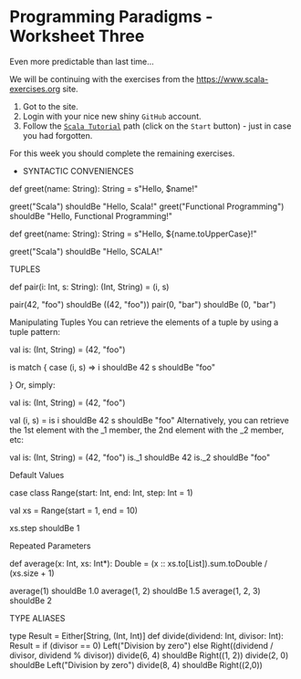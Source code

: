 # Programming Paradigms - Worksheet Three

Even more predictable than last time...

We will be continuing with the exercises from the <https://www.scala-exercises.org> site.

1. Got to the site.
2. Login with your nice new shiny `GitHub` account.
3. Follow the [`Scala Tutorial`][tut] path (click on the `Start` button) - just in case you had forgotten.

For this week you should complete the remaining exercises.

+ SYNTACTIC CONVENIENCES

def greet(name: String): String =
  s"Hello, $name!"

greet("Scala") shouldBe "Hello, Scala!"
greet("Functional Programming") shouldBe 
"Hello, Functional Programming!"

def greet(name: String): String =
  s"Hello, ${name.toUpperCase}!"

greet("Scala") shouldBe 
"Hello, SCALA!"

TUPLES

def pair(i: Int, s: String): (Int, String) = (i, s)

pair(42, "foo") shouldBe ((42, "foo"))
pair(0, "bar") shouldBe 
(0, "bar")

Manipulating Tuples
You can retrieve the elements of a tuple by using a tuple pattern:

val is: (Int, String) = (42, "foo")

is match {
  case (i, s) =>
    i shouldBe 42
    s shouldBe 
"foo"

}
Or, simply:

val is: (Int, String) = (42, "foo")

val (i, s) = is
i shouldBe 42
s shouldBe 
"foo"
Alternatively, you can retrieve the 1st element with the _1 member, the 2nd element with the _2 member, etc:

val is: (Int, String) = (42, "foo")
is._1 shouldBe 42
is._2 shouldBe 
"foo"

Default Values

case class Range(start: Int, end: Int, step: Int = 1)

val xs = Range(start = 1, end = 10)

xs.step shouldBe 
1

Repeated Parameters

def average(x: Int, xs: Int*): Double =
  (x :: xs.to[List]).sum.toDouble / (xs.size + 1)

average(1) shouldBe 1.0
average(1, 2) shouldBe 1.5
average(1, 2, 3) shouldBe 
2

TYPE ALIASES

type Result = Either[String, (Int, Int)]
def divide(dividend: Int, divisor: Int): Result =
  if (divisor == 0) Left("Division by zero")
  else Right((dividend / divisor, dividend % divisor))
divide(6, 4) shouldBe Right((1, 2))
divide(2, 0) shouldBe Left("Division by zero")
divide(8, 4) shouldBe 
Right((2,0))




[tut]: https://www.scala-exercises.org/scala_tutorial
